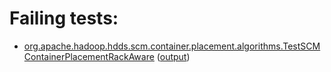 # Failing tests: 

 * [org.apache.hadoop.hdds.scm.container.placement.algorithms.TestSCMContainerPlacementRackAware](/tmp/log/pr/pr-hdds-2034-r6745/unit/workdir/hadoop-hdds/server-scm/org.apache.hadoop.hdds.scm.container.placement.algorithms.TestSCMContainerPlacementRackAware.txt) ([output](/tmp/log/pr/pr-hdds-2034-r6745/unit/workdir/hadoop-hdds/server-scm/org.apache.hadoop.hdds.scm.container.placement.algorithms.TestSCMContainerPlacementRackAware-output.txt/))
